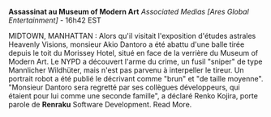 **Assassinat au Museum of Modern Art**
*Associated Medias [Ares Global Entertainment]* - 16h42 EST

MIDTOWN, MANHATTAN : Alors qu'il visitait l'exposition d'études astrales Heavenly Visions, monsieur Akio Dantoro a été abattu d'une balle tirée depuis le toit du Morissey Hotel, situé en face de la verrière du Museum of Modern Art. Le NYPD a découvert l'arme du crime, un fusil "sniper" de type Mannlicher Wildhüter, mais n'est pas parvenu à interpeller le tireur. Un portrait robot a été publié le décrivant comme "brun" et "de taille moyenne".
"Monsieur Dantoro sera regretté par ses collègues développeurs, qui étaient pour lui comme une seconde famille", a déclaré Renko Kojira, porte parole de **Renraku** Software Development. Read More.